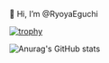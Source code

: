 👋 Hi, I’m @RyoyaEguchi

[![trophy](https://github-profile-trophy.vercel.app/?username=RyoyaEguchi)](https://github.com/ryo-ma/github-profile-trophy)

![Anurag's GitHub stats](https://github-readme-stats.vercel.app/api/top-langs/?username=RyoyaEguchi&layout=compact)
